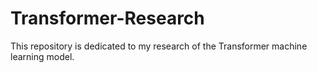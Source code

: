 # Transformer-Research
This repository is dedicated to my research of the Transformer machine learning model. 
